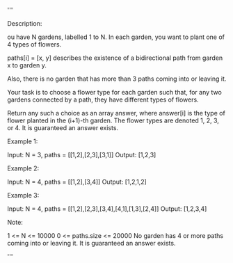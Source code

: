 '''

Description:

ou have N gardens, labelled 1 to N.  In each garden, you want to plant one of 4 types of flowers.

paths[i] = [x, y] describes the existence of a bidirectional path from garden x to garden y.

Also, there is no garden that has more than 3 paths coming into or leaving it.

Your task is to choose a flower type for each garden such that, for any two gardens connected by a path, they have different types of flowers.

Return any such a choice as an array answer, where answer[i] is the type of flower planted in the (i+1)-th garden.  The flower types are denoted 1, 2, 3, or 4.  It is guaranteed an answer exists.

 

Example 1:

Input: N = 3, paths = [[1,2],[2,3],[3,1]]
Output: [1,2,3]



Example 2:

Input: N = 4, paths = [[1,2],[3,4]]
Output: [1,2,1,2]



Example 3:

Input: N = 4, paths = [[1,2],[2,3],[3,4],[4,1],[1,3],[2,4]]
Output: [1,2,3,4]
 

Note:

1 <= N <= 10000
0 <= paths.size <= 20000
No garden has 4 or more paths coming into or leaving it.
It is guaranteed an answer exists.

'''